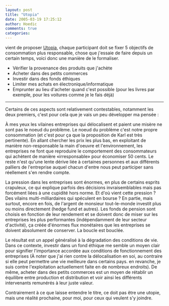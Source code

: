 ```yaml
---
layout: post
title: "Utopia"
date: 2005-03-19 17:25:12
author: Hoedic
comments: true
categories: 
---
```



 vient de proposer <a href="http://technorati.com/tag/utopia" rel="tag">Utopia</a>, chaque participant doit se fixer 5 objectifs de consommation plus responsable, chose que j'essaie de faire depuis un certain temps, voici donc une manière de le formaliser.

-  Vérifier la provenance des produits que j'achète
-  Acheter dans des petits commerces
-  Investir dans des fonds éthiques
-  Limiter mes achats en électronique/informatique
-  Emprunter au lieu d'acheter quand c'est possible (pour les livres par exemple, pour les voitures comme je le fais déjà)

***

Certains de ces aspects sont relativement contestables, notamment les deux premiers, c'est pour cela que je vais un peu développer ma pensée :

À mes yeux les vilaines entreprises qui délocalisent et paient une misère ne sont pas le noeud du problème. Le noeud du problème c'est notre propre consommation (et c'est pour ça que la proposition de Karl est très pertinente). En allant chercher les prix les plus bas, en exploitant de manière non-responsable la main d'oeuvre et l'environnement, les entreprises ne font que reproduire le comportement des consommateurs qui achètent de manière «irresponsable» pour économiser 50 cents. Le reste n'est qu'une lente dérive liée à certaines personnes et aux différents palliers de l'entreprise auquel chacun d'entre nous peut participer sans réellement s'en rendre compte.

La pression dans les entreprises sont énormes, en plus de certains esprits crapuleux, ce qui explique parfois des décisions invraisemblables mais pas forcément liées à une cupidité hors norme. Et d'où vient cette pression ? Des vilains multi-milliardaires qui spéculent en bourse ? En partie, mais surtout, encore en fois, de l'argent de monsieur tout-le-monde investit plus ou moins directement (hedge fund et autres). Les fonds de pension sont choisis en fonction de leur rendement et se doivent donc de miser sur les entreprises les plus performantes (indépendamment de leur secteur d'activité), ça créée d'énormes flux monétaires que les entreprises se doivent absolument de conserver. La boucle est bouclée.

Le résultat est un appel généralisé à la dégradation des conditions de vie. Dans ce contexte, investir dans un fond éthique me semble un moyen clair pour signifier l'importance accordée aux conditions de fonctionnement des entreprises (À noter que j'ai rien contre la délocalisation en soi, au contraire si elle peut permettre une vie meilleure dans certains pays. en revanche, je suis contre l'exploitation actuellement faite en de nombreux endroits). De même, acheter dans des petits commerces est un moyen de rétablir un équilibre entre production et distribution et voir ainsi les différents intervenants remunérés à leur juste valeur.

Contrairement à ce que laisse entendre le titre, ce doit pas être une utopie, mais une réalité prochaine, pour moi, pour ceux qui veulent s'y joindre.